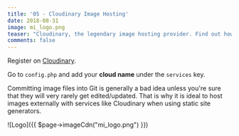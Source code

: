 ```yaml
---
title: '05 - Cloudinary Image Hosting'
date: 2018-08-31
image: mi_logo.png
teaser: "Cloudinary, the legendary image hosting provider. Find out how to recruit them to work for your site."
comments: false
---
```

Register on [Cloudinary](https://cloudinary.com/invites/lpov9zyyucivvxsnalc5/qq2slabgpy590znlop4j).

Go to `config.php` and add your **cloud name** under the `services` key.

Committing image files into Git is generally a bad idea unless you're sure that they will very rarely get edited/updated. That is why it is ideal to host images externally with services like Cloudinary when using static site generators.

![Logo]({{ $page->imageCdn("mi_logo.png") }})
